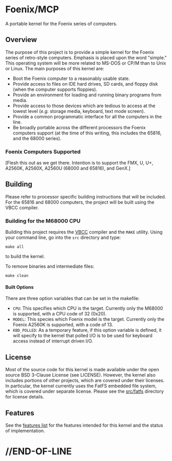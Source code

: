 # Foenix/MCP

A portable kernel for the Foenix series of computers.

## Overview

The purpose of this project is to provide a simple kernel for the Foenix series
of retro-style computers. Emphasis is placed upon the word "simple." This
operating system will be more related to MS-DOS or CP/M than to Unix or Linux.
The main purposes of this kernel are:

* Boot the Foenix computer to a reasonably usable state.
* Provide access to files on IDE hard drives, SD cards, and floppy disk (when
  the computer supports floppies).
* Provide an environment for loading and running binary programs from media.
* Provide access to those devices which are tedious to access at the lowest
  level (_e.g._ storage media, keyboard, text mode screen).
* Provide a common programmatic interface for all the computers in the line.
* Be broadly portable across the different processors the Foenix computers
  support (at the time of this writing, this includes the 65816, and the 68000
  series).

### Foenix Computers Supported

[Flesh this out as we get there. Intention is to support the FMX, U, U+, A2560K,
A2560X, A2560U (68000 and 65816), and GenX.]

## Building

Please refer to processor specific building instructions that will be included.
For the 65816 and 68000 computers, the project will be built using the VBCC
compiler.

### Building for the M68000 CPU

Building this project requires the [VBCC](http://www.compilers.de/vbcc.html) compiler and the
```MAKE``` utility. Using your command line, go into the ```src``` directory and type:

```
make all
```
to build the kernel.

To remove binaries and intermediate files:

```
make clean
```

#### Built Options

There are three option variables that can be set in the makefile:

* `CPU`: This specifies which CPU is the target. Currently only the M68000 is supported, with a CPU code of 32 (0x20).
* `MODEL`: This species which Foenix model is the target. Currently only the Foenix A2560K is supported, with a code of 13.
* `KBD_POLLED`: As a temporary feature, if this option variable is defined, it will specify to the kernel that polled I/O is to be used for keyboard access instead of interrupt driven I/O.

## License

Most of the source code for this kernel is made available under the open source
BSD 3-Clause License (see LICENSE). However, the kernel also includes portions
of other projects, which are covered under their licenses. In particular, the
kernel currently uses the FatFS embedded file system, which is covered under
separate license. Please see the [src/fatfs](src/fatfs) directory for license
details.

## Features

See the [features list](FEATURES.md) for the features intended for this kernel
and the status of implementation.


# //END-OF-LINE
